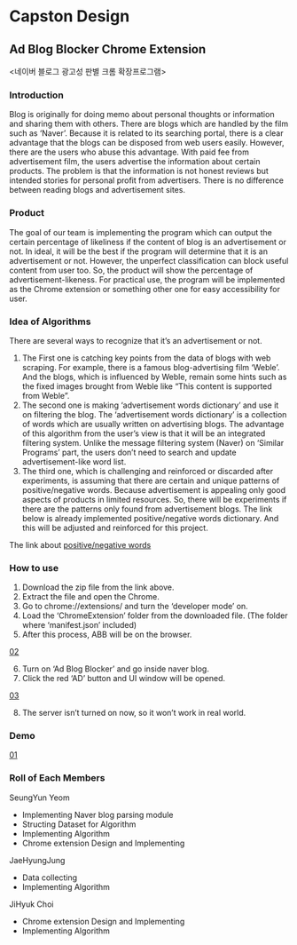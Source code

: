 # Capston Design

## Ad Blog Blocker Chrome Extension 

<네이버 블로그 광고성 판별 크롬 확장프로그램>

### Introduction
Blog is originally for doing memo about personal thoughts or information and sharing them with others. There are blogs which are handled by the film such as ‘Naver’. Because it is related to its searching portal, there is a clear advantage that the blogs can be disposed from web users easily. However, there are the users who abuse this advantage. With paid fee from advertisement film, the users advertise the information about certain products. The problem is that the information is not honest reviews but intended stories for personal profit from advertisers. There is no difference between reading blogs and advertisement sites.


### Product
The goal of our team is implementing the program which can output the certain percentage of likeliness if the content of blog is an advertisement or not. 
In ideal, it will be the best if the program will determine that it is an advertisement or not. However, the unperfect classification can block useful content from user too. So, the product will show the percentage of advertisement-likeness. For practical use, the program will be implemented as the Chrome extension or something other one for easy accessibility for user.


### Idea of Algorithms
There are several ways to recognize that it’s an advertisement or not. 
1. The First one is catching key points from the data of blogs with web scraping. For example, there is a famous blog-advertising film ‘Weble’. And the blogs, which is influenced by Weble, remain some hints such as the fixed images brought from Weble like “This content is supported from Weble”.
2. The second one is making ‘advertisement words dictionary’ and use it on filtering the blog. The ‘advertisement words dictionary’ is a collection of words which are usually written on advertising blogs. The advantage of this algorithm from the user’s view is that it will be an integrated filtering system. Unlike the message filtering system (Naver) on ‘Similar Programs’ part, the users don’t need to search and update advertisement-like word list.
3. The third one, which is challenging and reinforced or discarded after experiments, is assuming that there are certain and unique patterns of positive/negative words. Because advertisement is appealing only good aspects of products in limited resources. So, there will be experiments if there are the patterns only found from advertisement blogs. The link below is already implemented positive/negative words dictionary. And this will be adjusted and reinforced for this project. 

The link about [positive/negative words](http://web.yonsei.ac.kr/dslab/Journal/sentiment%20dictionary.pdf)


### How to use
1. Download the zip file from the link above.
2. Extract the file and open the Chrome.
3. Go to chrome://extensions/ and turn the ‘developer mode’ on.
4. Load the ‘ChromeExtension’ folder from the downloaded file. (The folder where ‘manifest.json’ included)
5. After this process, ABB will be on the browser.

[02](02.png)

6. Turn on ‘Ad Blog Blocker’ and go inside naver blog.
7. Click the red ‘AD’ button and UI window will be opened.

[03](03.png)

8. The server isn’t turned on now, so it won’t work in real world.


### Demo
[01](01.png)


### Roll of Each Members
SeungYun Yeom 
- Implementing Naver blog parsing module
- Structing Dataset for Algorithm
- Implementing Algorithm
- Chrome extension Design and Implementing


JaeHyungJung
- Data collecting
- Implementing Algorithm


JiHyuk Choi
- Chrome extension Design and Implementing
- Implementing Algorithm
